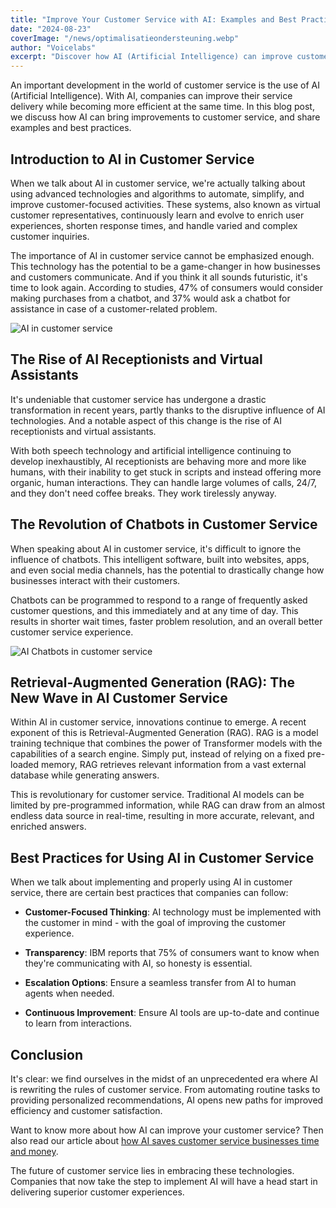 ```yaml
---
title: "Improve Your Customer Service with AI: Examples and Best Practices"
date: "2024-08-23"
coverImage: "/news/optimalisatieondersteuning.webp"
author: "Voicelabs"
excerpt: "Discover how AI (Artificial Intelligence) can improve customer service, with practical examples and best practices for implementation. From chatbots to virtual assistants, learn how modern technology transforms the customer experience."
---
```


An important development in the world of customer service is the use of AI (Artificial Intelligence). With AI, companies can improve their service delivery while becoming more efficient at the same time. In this blog post, we discuss how AI can bring improvements to customer service, and share examples and best practices.

## Introduction to AI in Customer Service

When we talk about AI in customer service, we're actually talking about using advanced technologies and algorithms to automate, simplify, and improve customer-focused activities. These systems, also known as virtual customer representatives, continuously learn and evolve to enrich user experiences, shorten response times, and handle varied and complex customer inquiries.

The importance of AI in customer service cannot be emphasized enough. This technology has the potential to be a game-changer in how businesses and customers communicate. And if you think it all sounds futuristic, it's time to look again. According to studies, 47% of consumers would consider making purchases from a chatbot, and 37% would ask a chatbot for assistance in case of a customer-related problem.

<div className="flex justify-center my-8">
  <img src="/news/360_f_926059735_p3nexjwop7qfqomhdgys4yff0xp3jkqm.jpeg" alt="AI in customer service" className="rounded-lg" />
</div>

## The Rise of AI Receptionists and Virtual Assistants

It's undeniable that customer service has undergone a drastic transformation in recent years, partly thanks to the disruptive influence of AI technologies. And a notable aspect of this change is the rise of AI receptionists and virtual assistants.

With both speech technology and artificial intelligence continuing to develop inexhaustibly, AI receptionists are behaving more and more like humans, with their inability to get stuck in scripts and instead offering more organic, human interactions. They can handle large volumes of calls, 24/7, and they don't need coffee breaks. They work tirelessly anyway.

## The Revolution of Chatbots in Customer Service

When speaking about AI in customer service, it's difficult to ignore the influence of chatbots. This intelligent software, built into websites, apps, and even social media channels, has the potential to drastically change how businesses interact with their customers.

Chatbots can be programmed to respond to a range of frequently asked customer questions, and this immediately and at any time of day. This results in shorter wait times, faster problem resolution, and an overall better customer service experience.

<div className="flex justify-center my-8">
  <img src="/news/360_f_950225809_3vziovzn3squojhpb7bepn7ycreymjdn.jpeg" alt="AI Chatbots in customer service" className="rounded-lg" />
</div>

## Retrieval-Augmented Generation (RAG): The New Wave in AI Customer Service

Within AI in customer service, innovations continue to emerge. A recent exponent of this is Retrieval-Augmented Generation (RAG). RAG is a model training technique that combines the power of Transformer models with the capabilities of a search engine. Simply put, instead of relying on a fixed pre-loaded memory, RAG retrieves relevant information from a vast external database while generating answers.

This is revolutionary for customer service. Traditional AI models can be limited by pre-programmed information, while RAG can draw from an almost endless data source in real-time, resulting in more accurate, relevant, and enriched answers.

## Best Practices for Using AI in Customer Service

When we talk about implementing and properly using AI in customer service, there are certain best practices that companies can follow:

* **Customer-Focused Thinking**: AI technology must be implemented with the customer in mind - with the goal of improving the customer experience.

* **Transparency**: IBM reports that 75% of consumers want to know when they're communicating with AI, so honesty is essential.

* **Escalation Options**: Ensure a seamless transfer from AI to human agents when needed.

* **Continuous Improvement**: Ensure AI tools are up-to-date and continue to learn from interactions.

## Conclusion

It's clear: we find ourselves in the midst of an unprecedented era where AI is rewriting the rules of customer service. From automating routine tasks to providing personalized recommendations, AI opens new paths for improved efficiency and customer satisfaction.

Want to know more about how AI can improve your customer service? Then also read our article about [how AI saves customer service businesses time and money](/posts/how-ai-customer-service-saves-businesses-time-and-money).

The future of customer service lies in embracing these technologies. Companies that now take the step to implement AI will have a head start in delivering superior customer experiences. 